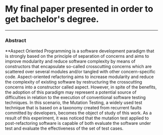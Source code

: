 # My final paper presented in order to get bachelor's degree.
------------------------------------------------------------
### Abstract
**Aspect Oriented Programming is a software development paradigm that is strongly based on the principle of separation of concerns and aims to improve modularity and reduce software complexity by means of constructors that encapsulate so-called crosscutting concerns which are scattered over several modules and/or tangled with other concern-specific code. Aspect-oriented refactoring aims to increase modularity and reduce the complexity of existing software by restructuring the crosscutting concerns into a constructor called aspect. However, in spite of the benefits, the adoption of this paradigm may represent a potential source of difficulties in relation to the execution of conventional software testing techniques. In this scenario, the Mutation Testing, a widely used test technique that is based on a taxonomy created from recurrent faults committed by developers, becomes the object of study of this work. As a result of this experiment, it was noticed that the mutation test applied to post-refactoring software is capable of both evaluate the software under test and evaluate the effectiveness of the set of test cases.
